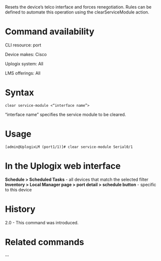 <!-- 5.4 -->

Resets the device’s telco interface and forces renegotiation. Rules can be defined to automate this operation using the clearServiceModule action.

# Command availability 

CLI resource: port

Device makes: Cisco

Uplogix system: All

LMS offerings: All

# Syntax 

```
clear service-module <“interface name”>
```

“interface name” specifies the service module to be cleared.

# Usage 

```
[admin@UplogixLM (port1/1)]# clear service-module Serial0/1
```

# In the Uplogix web interface

**Schedule > Scheduled Tasks** - all devices that match the selected filter
**Inventory > Local Manager page > port detail > schedule button** - specific to this device

# History 

2.0 - This command was introduced.

# Related commands 

--
